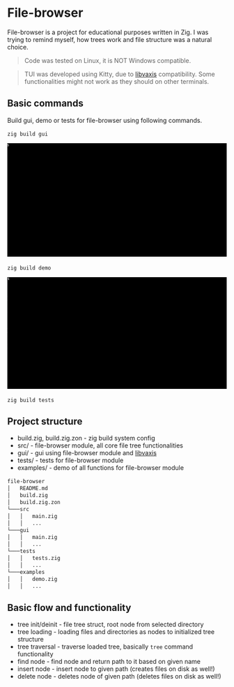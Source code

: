 # File-browser

File-browser is a project for educational purposes written in Zig.
I was trying to remind myself, how trees work and file structure was a natural choice.

> Code was tested on Linux, it is NOT Windows compatible.

> TUI was developed using Kitty, due to [libvaxis](https://github.com/rockorager/libvaxis) compatibility. Some functionalities might not work as they should on other terminals.

## Basic commands

Build gui, demo or tests for file-browser using following commands.

```
zig build gui
```

![Gui](gui.gif)

```
zig build demo
```
![Demo](demo.gif)

```
zig build tests
```

## Project structure

* build.zig, build.zig.zon - zig build system config
* src/ - file-browser module, all core file tree functionalities
* gui/ - gui using file-browser module and [libvaxis](https://github.com/rockorager/libvaxis)
* tests/ - tests for file-browser module
* examples/ - demo of all functions for file-browser module

```
file-browser
│   README.md
│   build.zig
│   build.zig.zon
└───src
│   │   main.zig
│   │   ...
└───gui
│   │   main.zig
│   │   ...
└───tests
│   │   tests.zig
│   │   ...
└───examples
│   │   demo.zig
│   │   ...
```

## Basic flow and functionality

* tree init/deinit - file tree struct, root node from selected directory
* tree loading - loading files and directories as nodes to initialized tree structure
* tree traversal - traverse loaded tree, basically `tree` command functionality
* find node - find node and return path to it based on given name
* insert node - insert node to given path (creates files on disk as well!)
* delete node - deletes node of given path (deletes files on disk as well!)
